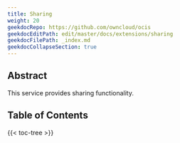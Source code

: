 ```yaml
---
title: Sharing
weight: 20
geekdocRepo: https://github.com/owncloud/ocis
geekdocEditPath: edit/master/docs/extensions/sharing
geekdocFilePath: _index.md
geekdocCollapseSection: true
---
```


## Abstract

This service provides sharing functionality.

## Table of Contents

{{< toc-tree >}}
